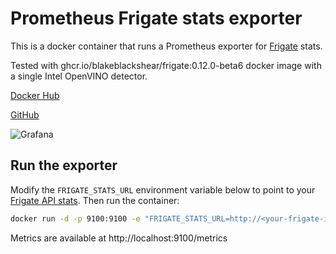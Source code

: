 # Prometheus Frigate stats exporter 

This is a docker container that runs a Prometheus exporter for [Frigate](https://frigate.video/) stats.

Tested with ghcr.io/blakeblackshear/frigate:0.12.0-beta6 docker image with a single Intel OpenVINO detector.

[Docker Hub](https://hub.docker.com/r/rhysbailey/prometheus-frigate-exporter)

[GitHub](https://github.com/bairhys/prometheus-frigate-exporter)

![Grafana](https://raw.githubusercontent.com/bairhys/prometheus-frigate-exporter/main/grafana-screenshot.png)

## Run the exporter

Modify the `FRIGATE_STATS_URL` environment variable below to point to your [Frigate API stats](https://docs.frigate.video/integrations/api#get-apistats). Then run the container:

```bash
docker run -d -p 9100:9100 -e "FRIGATE_STATS_URL=http://<your-frigate-ip>:5000/api/stats" --name prometheus_frigate_exporter rhysbailey/prometheus-frigate-exporter
```

Metrics are available at http://localhost:9100/metrics